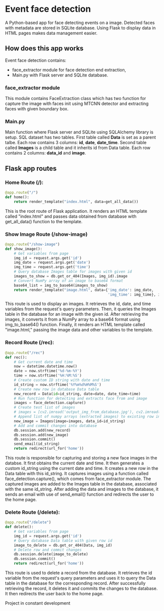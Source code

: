 # Event face detection
A Python-based app for face detecting events on a image. Detected faces with metadata are stored in SQLite database. Using Flask to display data in HTML pages makes data management easier.

## How does this app works
Event face detection contains:
 - face_extractor module for face detection end extraction,
 - Main.py with Flask server and SQLite database.

### face_extractor module
This module contains FaceExtraction class which has two function for capture the image with faces init using MTCNN detector and extracting faces with given boundary box.

### Main.py
Main function where Flask server and SQLite using SQLAlchemy library is setup.
SQL dataset has two tables. First table called **Data** is set as a parent talbe. Each row contains 3 columns: **id**, **date**, **date_time**. Second table called **Images** is a child table and it inherits id from Data table. Each row contains 2 columns: **data_id** and **image**.

## Flask app routes

### Home Route (/):
```python
@app.route("/")
def home():
    return render_template("index.html", data=get_all_data())
```
This is the root route of Flask application. It renders an HTML template called "index.html" and passes data obtained from database with get_all_data() function to the template.

### Show Image Route (/show-image)
```python
@app.route("/show-image")
def show_image():
    # Get variables from page
    img_id = request.args.get('id')
    img_date = request.args.get('date')
    img_time = request.args.get('time')
    # Query database Images table for images with given id
    images_to_show = db.get_or_404(Images, img_id).image
    # Convert NumPy array of an image to base64 format
    base64_list = img_to_base64(images_to_show)
    return render_template("image.html", data={'img_date': img_date,
                                               'img_time': img_time}, images_base64=base64_list)
```
This route is used to display an images. It retrieves the id, date, and time variables from the request's query parameters. Then, it queries the Images table in the database for an image with the given id. After retrieving the images, it converts it from a NumPy array to a base64 format using img_to_base64() function. Finally, it renders an HTML template called "image.html," passing the image data and other variables to the template.

### Record Route (/rec):
```python
@app.route("/rec")
def rec():
    # Get current date and time
    now = datetime.datetime.now()
    date = now.strftime('%d-%m-%Y')
    time = now.strftime('%H:%M:%S')
    # Create custom ID string with date and time
    id_string = now.strftime('%Y%m%d%H%M%S')
    # Create new row in database Data table
    new_record = Data(id=id_string, date=date, date_time=time)
    # Run function for detecting and extracts face from and image
    images = face_detection.capture()
    # Create test list of images
    # images = [cv2.imread('output_img_from_database.jpg'), cv2.imread('2.jpg')]
    # Append list of numpy arrays (extracted images) to existing row in Images table
    new_image = Images(image=images, data_id=id_string)
    # Add and commit changes into database
    db.session.add(new_record)
    db.session.add(new_image)
    db.session.commit()
    send_email(id_string)
    return redirect(url_for('home'))
```
This route is responsible for capturing and storing a new face images in the databse. It first obtains the current date and time. It then generates a custom id_string using the current date and time. It creates a new row in the Data table with this id_string. It captures images using a function called face_detection.capture(), which comes from face_extractor module. The captured images are added to the Images table in the database, associated with the same id_string. After adding the data and images to the database, it sends an email with use of send_email() function and redirects the user to the home page.

### Delete Route (/delete):
```python
@app.route("/delete")
def delete():
    # Get variables from page
    img_id = request.args.get('id')
    # Query database Data table with given row id
    image_to_delete = db.get_or_404(Data, img_id)
    # Delete row and commit changes
    db.session.delete(image_to_delete)
    db.session.commit()
    return redirect(url_for('home'))
```
This route is used to delete a record from the database. It retrieves the id variable from the request's query parameters and uses it to query the Data table in the database for the corresponding record. After successfully retrieving the record, it deletes it and commits the changes to the database. It then redirects the user back to the home page.


Project in constant development
